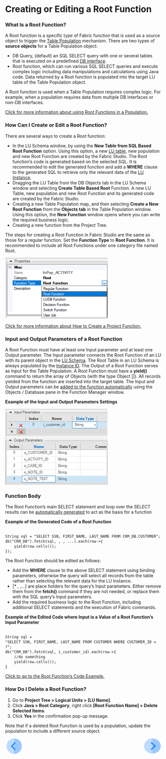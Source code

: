 # Creating or Editing a Root Function

### What Is a Root Function?

A Root function is a specific type of Fabric function that is used as a source object to trigger the [Table Population](/articles/07_table_population/01_table_population_overview.md) mechanism.
There are two types of **source objects** for a Table Population object:
* DB Query, (default) an SQL SELECT query with one or several tables that is executed on a predefined [DB interface](/articles/05_DB_interfaces/03_DB_interfaces_overview.md). 
* Root function, which can run various SQL SELECT queries and execute complex logic including data manipulations and calculations using Java code. Data returned by a Root function is populated into the target LU table of the Table Population object. 

A Root function is used when a Table Population requires complex logic. For example, when a population requires data from multiple DB interfaces or non-DB interfaces. 

[Click for more information about using Root Functions in a Population.](/articles/07_table_population/02_source_object_types.md#db-query-vs-root-function-comparison-analysis)

### How Can I Create or Edit a Root Function?
There are several ways to create a Root function: 
* In the LU Schema window, by using the **New Table from SQL Based Root Function** option. Using this option, a new [LU table](/articles/06_LU_tables/02_create_an_LU_table.md), new population and new Root Function are created by the Fabric Studio. The Root function’s code is generated based on the selected SQL. It is recommended to edit the generated function and add a **WHERE** clause to the generated SQL to retrieve only the relevant data of the [LU Instance](/articles/01_fabric_overview/02_fabric_glossary.md#lui).
* Dragging the LU Table from the DB Objects tab in the LU Schema window and selecting **Create Table Based Root** Function. A new LU Table, new population and new Root Function and its generated code are created by the Fabric Studio. 
* Creating a new Table Population map, and then selecting **Create a New Root Function** from the **Objects tab** in the Table Population window. Using this option, the **New Function** window opens where you can write the required business logic.
* Creating a new function from the Project Tree.

The steps for creating a Root Function in Fabric Studio are the same as those for a regular function. Set the **Function Type** to **Root Function**. It is recommended to include all Root Functions under one category file named Root.

![image](/articles/07_table_population/images/4_1_1%20file%20named%20root.png)

[Click for more information about How to Create a Project Function.](/articles/07_table_population/10_creating_a_project_function.md)

### Input and Output Parameters of a Root Function

A Root Function must have at least one Input parameter and at least one Output parameter. The Input parameter connects the Root Function of an LU with its parent object in the [LU Schema](/articles/03_logical_units/03_LU_schema_window.md). 
The Root Table in an LU Schema is always populated by the [Instance ID](/articles/01_fabric_overview/02_fabric_glossary.md#lui). The Output of a Root Function serves as Input for the Table Population. 
A Root Function must have a **yield()** command to return the array of Objects (with the type Object []). All records yielded from the function are inserted into the target table.
The Input and Output parameters can be [added to the function automatically](/articles/07_table_population/10_creating_a_project_function.md#how-do-i-automatically-define-functions-parameters) using the Objects / Database pane in the Function Manager window.

**Example of the Input and Output Parameters Settings**

![image](/articles/07_table_population/images/4_1_1_1_first_image.png)
![image](/articles/07_table_population/images/4_1_2%20%20Parameters%20settings.png)

### Function Body

The Root Function’s main SELECT statement and loop over the SELECT results can be [automatically generated](/articles/07_table_population/10_creating_a_project_function.md#how-do-i-automatically-define-functions-parameters)  to act as the basis for a function

**Example of the Generated Code of a Root Function** 

<pre><code>
String sql = "SELECT SSN, FIRST_NAME, LAST_NAME FROM CRM_DB.CUSTOMER";
db("CRM_DB").fetch(sql, <val1>, <val2>, ...).each(row->{
	yield(row.cells());
});
</code></pre>


The Root Function should be edited as follows:
* Add the **WHERE** clause to the above SELECT statement using binding parameters, otherwise the query will select all records from the table rather than selecting the relevant data for the LU Instance. 
* [* <val1>, <val2>,…] are place holders for the query’s Input parameters. Either remove them from the **fetch()** command if they are not needed, or replace them with the SQL query’s Input parameters. 
* Add the required business logic to the Root Function, including additional SELECT statements and the execution of Fabric commands. 

**Example of the Edited Code where Input is a Value of a Root Function’s Input Parameter** 

<pre><code>
String sql = 
"SELECT SSN, FIRST_NAME, LAST_NAME FROM CUSTOMER WHERE CUSTOMER_ID = ?";
db("CRM_DB").fetch(sql, i_customer_id).each(row->{
	//do something
	yield(row.cells());
}
</code></pre>
 
[Click to go to the Root Function’s Code Example.](/articles/07_table_population/11_2_root_functions_code_examples.md)


### How Do I Delete a Root Function?
 
1.	Go to **Project Tree > Logical Units > [LU Name]**.
2.	Click **Java > Root Category**, right click **[Root Function Name] > Delete Selected Items**.
3.	Click **Yes** in the confirmation pop-up message.

Note that if a deleted Root Function is used by a population, update the population to include a different source object.

[![Previous](/articles/images/Previous.png)](/articles/07_table_population/10_creating_a_project_function.md)[<img align="right" width="60" height="54" src="/articles/images/Next.png">](/articles/07_table_population/11_2_root_functions_code_examples.md)

